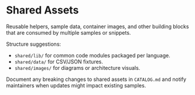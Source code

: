 # Shared Assets

Reusable helpers, sample data, container images, and other building blocks that are consumed by multiple samples or snippets.

Structure suggestions:

- `shared/lib/` for common code modules packaged per language.
- `shared/data/` for CSV/JSON fixtures.
- `shared/images/` for diagrams or architecture visuals.

Document any breaking changes to shared assets in `CATALOG.md` and notify maintainers when updates might impact existing samples.
